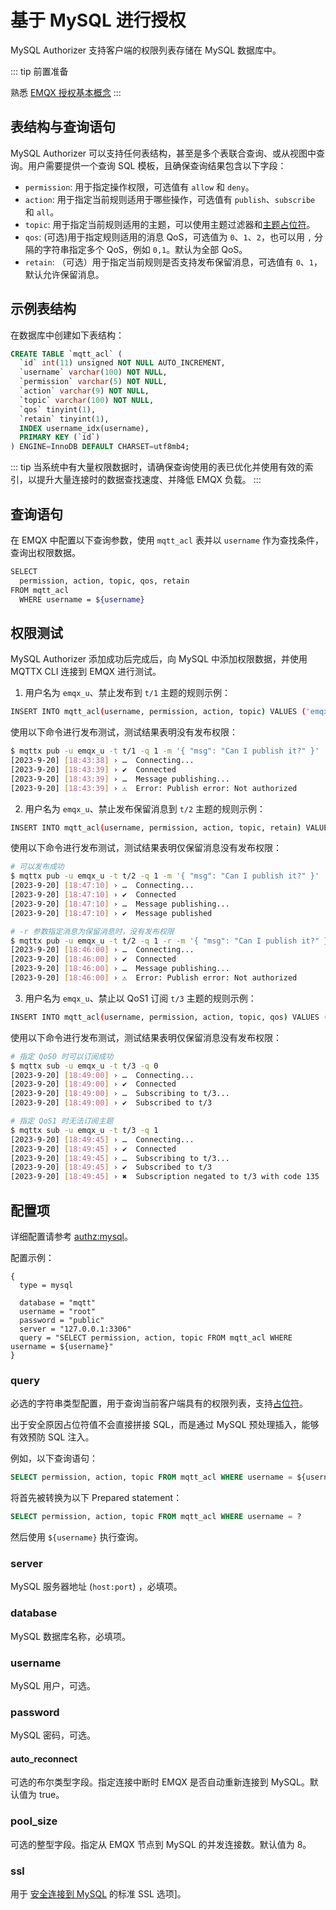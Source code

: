 # 基于 MySQL 进行授权

MySQL Authorizer 支持客户端的权限列表存储在 MySQL 数据库中。

::: tip 前置准备

熟悉 [EMQX 授权基本概念](./authz.md)
:::

## 表结构与查询语句

MySQL Authorizer 可以支持任何表结构，甚至是多个表联合查询、或从视图中查询。用户需要提供一个查询 SQL 模板，且确保查询结果包含以下字段：

- `permission`: 用于指定操作权限，可选值有 `allow` 和 `deny`。
- `action`: 用于指定当前规则适用于哪些操作，可选值有 `publish`、`subscribe` 和 `all`。
- `topic`: 用于指定当前规则适用的主题，可以使用主题过滤器和[主题占位符](./authz.md#主题占位符)。
- `qos`: (可选)用于指定规则适用的消息 QoS，可选值为 `0`、`1`、`2`，也可以用 `,` 分隔的字符串指定多个 QoS，例如 `0,1`。默认为全部 QoS。
- `retain`: （可选）用于指定当前规则是否支持发布保留消息，可选值有 `0`、`1`，默认允许保留消息。

## 示例表结构

在数据库中创建如下表结构：

```sql
CREATE TABLE `mqtt_acl` (
  `id` int(11) unsigned NOT NULL AUTO_INCREMENT,
  `username` varchar(100) NOT NULL,
  `permission` varchar(5) NOT NULL,
  `action` varchar(9) NOT NULL,
  `topic` varchar(100) NOT NULL,
  `qos` tinyint(1),
  `retain` tinyint(1),
  INDEX username_idx(username),
  PRIMARY KEY (`id`)
) ENGINE=InnoDB DEFAULT CHARSET=utf8mb4;
```

::: tip
当系统中有大量权限数据时，请确保查询使用的表已优化并使用有效的索引，以提升大量连接时的数据查找速度、并降低 EMQX 负载。
:::

## 查询语句

在 EMQX 中配置以下查询参数，使用 `mqtt_acl` 表并以 `username` 作为查找条件，查询出权限数据。

```bash
SELECT 
  permission, action, topic, qos, retain 
FROM mqtt_acl 
  WHERE username = ${username}
```

## 权限测试

MySQL Authorizer 添加成功后完成后，向 MySQL 中添加权限数据，并使用 MQTTX CLI 连接到 EMQX 进行测试。

1. 用户名为 `emqx_u`、禁止发布到 `t/1` 主题的规则示例：

```bash
INSERT INTO mqtt_acl(username, permission, action, topic) VALUES ('emqx_u', 'deny', 'publish', 't/1');
```

使用以下命令进行发布测试，测试结果表明没有发布权限：

```bash
$ mqttx pub -u emqx_u -t t/1 -q 1 -m '{ "msg": "Can I publish it?" }'
[2023-9-20] [18:43:38] › …  Connecting...
[2023-9-20] [18:43:39] › ✔  Connected
[2023-9-20] [18:43:39] › …  Message publishing...
[2023-9-20] [18:43:39] › ⚠  Error: Publish error: Not authorized
```

2. 用户名为 `emqx_u`、禁止发布保留消息到 `t/2` 主题的规则示例：

```bash
INSERT INTO mqtt_acl(username, permission, action, topic, retain) VALUES ('emqx_u', 'deny', 'publish', 't/2', 1);
```

使用以下命令进行发布测试，测试结果表明仅保留消息没有发布权限：

```bash
# 可以发布成功
$ mqttx pub -u emqx_u -t t/2 -q 1 -m '{ "msg": "Can I publish it?" }'
[2023-9-20] [18:47:10] › …  Connecting...
[2023-9-20] [18:47:10] › ✔  Connected
[2023-9-20] [18:47:10] › …  Message publishing...
[2023-9-20] [18:47:10] › ✔  Message published

# -r 参数指定消息为保留消息时，没有发布权限
$ mqttx pub -u emqx_u -t t/2 -q 1 -r -m '{ "msg": "Can I publish it?" }'
[2023-9-20] [18:46:00] › …  Connecting...
[2023-9-20] [18:46:00] › ✔  Connected
[2023-9-20] [18:46:00] › …  Message publishing...
[2023-9-20] [18:46:00] › ⚠  Error: Publish error: Not authorized
````

3. 用户名为 `emqx_u`、禁止以 QoS1 订阅 `t/3` 主题的规则示例：

```bash
INSERT INTO mqtt_acl(username, permission, action, topic, qos) VALUES ('emqx_u', 'deny', 'subscribe', 't/3', 1);
```

使用以下命令进行发布测试，测试结果表明仅保留消息没有发布权限：

```bash
# 指定 QoS0 时可以订阅成功
$ mqttx sub -u emqx_u -t t/3 -q 0
[2023-9-20] [18:49:00] › …  Connecting...
[2023-9-20] [18:49:00] › ✔  Connected
[2023-9-20] [18:49:00] › …  Subscribing to t/3...
[2023-9-20] [18:49:00] › ✔  Subscribed to t/3

# 指定 QoS1 时无法订阅主题
$ mqttx sub -u emqx_u -t t/3 -q 1
[2023-9-20] [18:49:45] › …  Connecting...
[2023-9-20] [18:49:45] › ✔  Connected
[2023-9-20] [18:49:45] › …  Subscribing to t/3...
[2023-9-20] [18:49:45] › ✔  Subscribed to t/3
[2023-9-20] [18:49:45] › ✖  Subscription negated to t/3 with code 135
```

## 配置项

详细配置请参考 [authz:mysql](../../configuration/configuration-manual.html#authz:mysql)。

<!--MySQL authorizer 由 `type=mysql` 标识。-->

配置示例：

```hcl
{
  type = mysql

  database = "mqtt"
  username = "root"
  password = "public"
  server = "127.0.0.1:3306"
  query = "SELECT permission, action, topic FROM mqtt_acl WHERE username = ${username}"
}
```

### query

必选的字符串类型配置，用于查询当前客户端具有的权限列表，支持[占位符](./authz.md#数据查询占位符)。

出于安全原因占位符值不会直接拼接 SQL，而是通过 MySQL 预处理插入，能够有效预防 SQL 注入。

例如，以下查询语句：

```sql
SELECT permission, action, topic FROM mqtt_acl WHERE username = ${username}
```

将首先被转换为以下 Prepared statement：

```sql
SELECT permission, action, topic FROM mqtt_acl WHERE username = ?
```

然后使用 `${username}` 执行查询。

### server

MySQL 服务器地址 (`host:port`) ，必填项。

### database

MySQL 数据库名称，必填项。

### username

MySQL 用户，可选。

### password

MySQL 密码，可选。

#### auto_reconnect

可选的布尔类型字段。指定连接中断时 EMQX 是否自动重新连接到 MySQL。默认值为 true。

### pool_size

可选的整型字段。指定从 EMQX 节点到 MySQL 的并发连接数。默认值为 8。

### ssl

用于 [安全连接到 MySQL](https://dev.mysql.com/doc/refman/en/using-encrypted-connections.html) 的标准 SSL 选项]。
